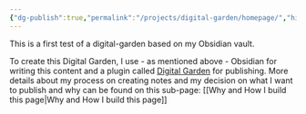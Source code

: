 ```yaml
---
{"dg-publish":true,"permalink":"/projects/digital-garden/homepage/","hide":true,"tags":["gardenEntry"]}
---
```



This is a first test of a digital-garden based on my Obsidian vault.

To create this Digital Garden, I use - as mentioned above - Obsidian for writing this content and a plugin called [Digital Garden](https://github.com/oleeskild/obsidian-digital-garden) for publishing. More details about my process on creating notes and my decision on what I want to publish and why can be found on this sub-page: [[Why and How I build this page\|Why and How I build this page]]